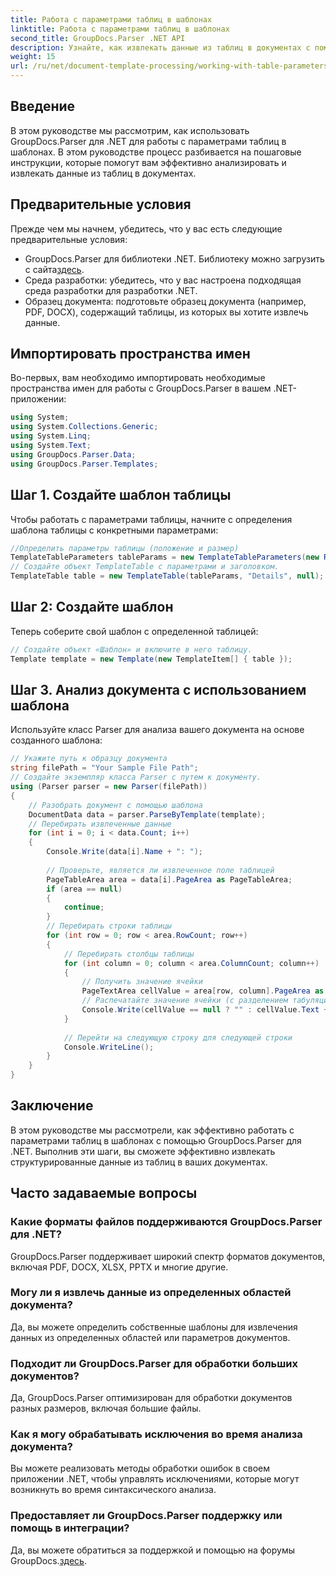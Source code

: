 ```yaml
---
title: Работа с параметрами таблиц в шаблонах
linktitle: Работа с параметрами таблиц в шаблонах
second_title: GroupDocs.Parser .NET API
description: Узнайте, как извлекать данные из таблиц в документах с помощью GroupDocs.Parser для .NET. Пошаговое руководство по использованию параметров таблицы.
weight: 15
url: /ru/net/document-template-processing/working-with-table-parameters-in-templates/
---
```

## Введение
В этом руководстве мы рассмотрим, как использовать GroupDocs.Parser для .NET для работы с параметрами таблиц в шаблонах. В этом руководстве процесс разбивается на пошаговые инструкции, которые помогут вам эффективно анализировать и извлекать данные из таблиц в документах.
## Предварительные условия
Прежде чем мы начнем, убедитесь, что у вас есть следующие предварительные условия:
-  GroupDocs.Parser для библиотеки .NET. Библиотеку можно загрузить с сайта[здесь](https://releases.groupdocs.com/parser/net/).
- Среда разработки: убедитесь, что у вас настроена подходящая среда разработки для разработки .NET.
- Образец документа: подготовьте образец документа (например, PDF, DOCX), содержащий таблицы, из которых вы хотите извлечь данные.

## Импортировать пространства имен
Во-первых, вам необходимо импортировать необходимые пространства имен для работы с GroupDocs.Parser в вашем .NET-приложении:
```csharp
using System;
using System.Collections.Generic;
using System.Linq;
using System.Text;
using GroupDocs.Parser.Data;
using GroupDocs.Parser.Templates;
```
## Шаг 1. Создайте шаблон таблицы
Чтобы работать с параметрами таблицы, начните с определения шаблона таблицы с конкретными параметрами:
```csharp
//Определить параметры таблицы (положение и размер)
TemplateTableParameters tableParams = new TemplateTableParameters(new Rectangle(new Point(35, 320), new Size(530, 55)), null);
// Создайте объект TemplateTable с параметрами и заголовком.
TemplateTable table = new TemplateTable(tableParams, "Details", null);
```
## Шаг 2: Создайте шаблон
Теперь соберите свой шаблон с определенной таблицей:
```csharp
// Создайте объект «Шаблон» и включите в него таблицу.
Template template = new Template(new TemplateItem[] { table });
```
## Шаг 3. Анализ документа с использованием шаблона
Используйте класс Parser для анализа вашего документа на основе созданного шаблона:
```csharp
// Укажите путь к образцу документа
string filePath = "Your Sample File Path";
// Создайте экземпляр класса Parser с путем к документу.
using (Parser parser = new Parser(filePath))
{
    // Разобрать документ с помощью шаблона
    DocumentData data = parser.ParseByTemplate(template);
    // Перебирать извлеченные данные
    for (int i = 0; i < data.Count; i++)
    {
        Console.Write(data[i].Name + ": ");
        
        // Проверьте, является ли извлеченное поле таблицей
        PageTableArea area = data[i].PageArea as PageTableArea;
        if (area == null)
        {
            continue;
        }
        // Перебирать строки таблицы
        for (int row = 0; row < area.RowCount; row++)
        {
            // Перебирать столбцы таблицы
            for (int column = 0; column < area.ColumnCount; column++)
            {
                // Получить значение ячейки
                PageTextArea cellValue = area[row, column].PageArea as PageTextArea;
                // Распечатайте значение ячейки (с разделением табуляцией)
                Console.Write(cellValue == null ? "" : cellValue.Text + "\t");
            }
            
            // Перейти на следующую строку для следующей строки
            Console.WriteLine();
        }
    }
}
```

## Заключение
В этом руководстве мы рассмотрели, как эффективно работать с параметрами таблиц в шаблонах с помощью GroupDocs.Parser для .NET. Выполнив эти шаги, вы сможете эффективно извлекать структурированные данные из таблиц в ваших документах.

## Часто задаваемые вопросы
### Какие форматы файлов поддерживаются GroupDocs.Parser для .NET?
GroupDocs.Parser поддерживает широкий спектр форматов документов, включая PDF, DOCX, XLSX, PPTX и многие другие.
### Могу ли я извлечь данные из определенных областей документа?
Да, вы можете определить собственные шаблоны для извлечения данных из определенных областей или параметров документов.
### Подходит ли GroupDocs.Parser для обработки больших документов?
Да, GroupDocs.Parser оптимизирован для обработки документов разных размеров, включая большие файлы.
### Как я могу обрабатывать исключения во время анализа документа?
Вы можете реализовать методы обработки ошибок в своем приложении .NET, чтобы управлять исключениями, которые могут возникнуть во время синтаксического анализа.
### Предоставляет ли GroupDocs.Parser поддержку или помощь в интеграции?
 Да, вы можете обратиться за поддержкой и помощью на форумы GroupDocs.[здесь](https://forum.groupdocs.com/c/parser/17).